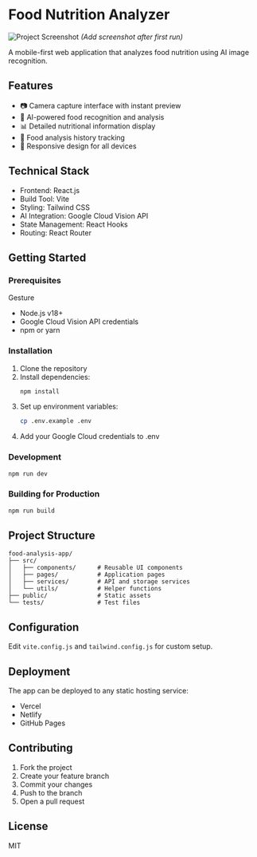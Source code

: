 # Food Nutrition Analyzer

![Project Screenshot](public/screenshot.png) *(Add screenshot after first run)*

A mobile-first web application that analyzes food nutrition using AI image recognition.

## Features

- 📷 Camera capture interface with instant preview
- 🍎 AI-powered food recognition and analysis  
- 📊 Detailed nutritional information display
- 📅 Food analysis history tracking
- 📱 Responsive design for all devices

## Technical Stack  

- Frontend: React.js
- Build Tool: Vite  
- Styling: Tailwind CSS
- AI Integration: Google Cloud Vision API
- State Management: React Hooks  
- Routing: React Router

## Getting Started

### Prerequisites

Gesture
- Node.js v18+
- Google Cloud Vision API credentials
- npm or yarn

### Installation

1. Clone the repository
2. Install dependencies:
   ```bash
   npm install
   ```
3. Set up environment variables:
   ```bash
   cp .env.example .env
   ```
4. Add your Google Cloud credentials to .env

### Development

```bash
npm run dev
```

### Building for Production

```bash  
npm run build
```

## Project Structure

```
food-analysis-app/
├── src/
│   ├── components/      # Reusable UI components
│   ├── pages/           # Application pages  
│   ├── services/        # API and storage services
│   └── utils/           # Helper functions
├── public/              # Static assets
└── tests/               # Test files
```

## Configuration

Edit `vite.config.js` and `tailwind.config.js` for custom setup.

## Deployment

The app can be deployed to any static hosting service:
- Vercel
- Netlify  
- GitHub Pages

## Contributing

1. Fork the project  
2. Create your feature branch
3. Commit your changes  
4. Push to the branch
5. Open a pull request

## License

MIT